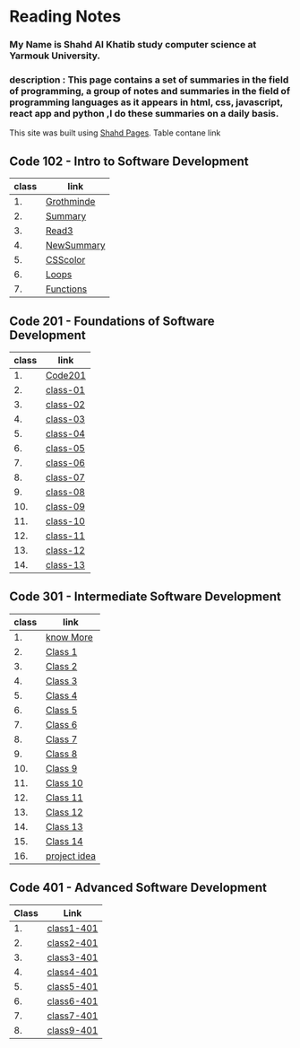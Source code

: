 # Reading Notes

###  My Name is Shahd Al Khatib study computer science at Yarmouk University.

### description : This page contains a set of summaries in the field of programming, a group of notes and summaries in the field of programming languages ​​as it appears in html, css, javascript, react app and python ,I do these summaries on a daily basis.

This site was built using [Shahd Pages]( https://shahd1995913.github.io/reading-note/).
Table contane link


## Code 102 - Intro to Software Development


| class | link |
| --- | --- |
| 1.  | [Grothminde](Growthmindset) |
| 2.  | [Summary](summarizes) |
| 3.  | [Read3](read3) |
| 4.  | [NewSummary](NewSummary) |
| 5.  | [CSScolor](CSScolor) |
| 6.  | [Loops](Loops) |
| 7.  | [Functions](Functions) |




## Code 201 - Foundations of Software Development

| class | link |
| --- | --- |
| 1.  | [Code201](Code201) |
| 2.  | [class-01](class-01)  |
| 3.  |  [class-02](class-02)  |
| 4.  | [class-03](class-03)  |
| 5.  | [class-04](class-04)  |
| 6.  |[class-05](class-05)  |
| 7.  | [class-06](class-06)  |
| 8.  | [class-07](class-07) |
| 9.  | [class-08](class-08)  |
| 10.  | [class-09](class-09)  |
| 11.  | [class-10](class-10)  |
| 12.  | [class-11](class-11)  |
| 13.  |[class-12](class-12)  |
| 14.  | [class-13](class-13)  |





## Code 301 - Intermediate Software Development

| class | link |
| --- | --- |
| 1.  | [know More](knowMore301) |
| 2.  | [Class 1 ](class-1-301)  |
| 3.  | [Class 2 ](class-2-301)  |
| 4.  | [Class 3 ](class-3-301)  |
| 5.  | [Class 4 ](class-4-301)  |
| 6.  | [Class 5 ](class-5-301)  |
| 7.  | [Class 6 ](class-6-301)  |
| 8.  | [Class 7 ](class-7-301)  |
| 9.  | [Class 8 ](class-8-301)  |
| 10. | [Class 9 ](class-9-301)  |
| 11. | [Class 10 ](class-10-301)|
| 12. | [Class 11 ](class-11-301)|
| 13. | [Class 12 ](class-12-301)|
| 14. | [Class 13 ](class-13-301)|
| 15. | [Class 14 ](class-14-301)|
| 16. | [project idea ](project)|

## Code 401 - Advanced Software Development

| Class | Link |
| ---   | ---  |
| 1.  | [class1-401](class1-401) |
| 2.  | [class2-401](class2-401) |
| 3.  | [class3-401](class3-401) |
| 4.  | [class4-401](class4-401) |
| 5.  | [class5-401](class5-401) |
| 6.  | [class6-401](class6-401) |
| 7.  | [class7-401](class7-401) |
| 8.  | [class9-401](class9-401) |



